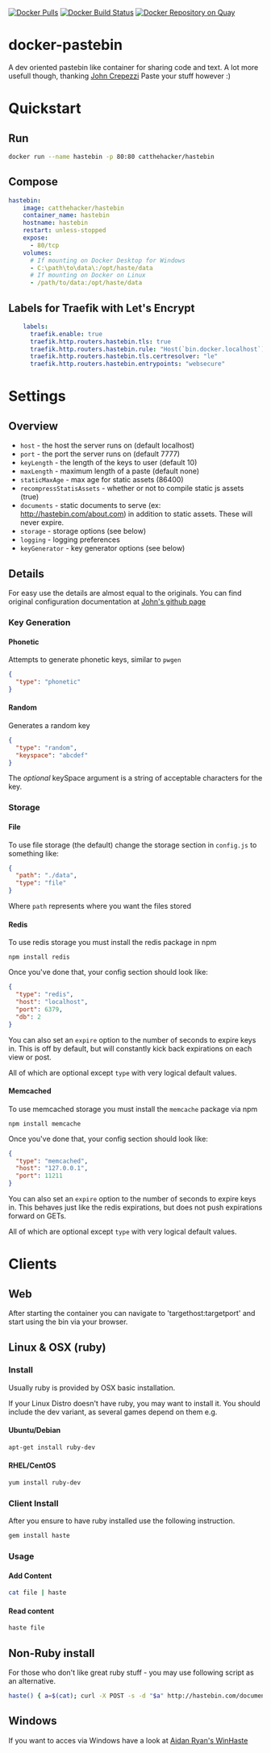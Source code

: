 [![Docker Pulls](https://img.shields.io/docker/pulls/catthehacker/hastebin)](https://hub.docker.com/r/catthehacker/hastebin)
[![Docker Build Status](https://img.shields.io/docker/cloud/build/catthehacker/hastebin)](https://hub.docker.com/r/catthehacker/hastebin)
[![Docker Repository on Quay](https://quay.io/repository/catthehacker/hastebin/status "Docker Repository on Quay")](https://quay.io/repository/catthehacker/hastebin)

# docker-pastebin
A dev oriented pastebin like container for sharing code and text. A lot more usefull though, thanking [John Crepezzi](https://github.com/seejohnrun) Paste your stuff however :)

# Quickstart

## Run
```bash
docker run --name hastebin -p 80:80 catthehacker/hastebin
```

## Compose
```yaml
hastebin:
    image: catthehacker/hastebin
    container_name: hastebin
    hostname: hastebin
    restart: unless-stopped
    expose:
      - 80/tcp
    volumes:
      # If mounting on Docker Desktop for Windows
      - C:\path\to\data\:/opt/haste/data
      # If mounting on Docker on Linux
      - /path/to/data:/opt/haste/data
```

## Labels for Traefik with Let's Encrypt

```yaml
    labels:
      traefik.enable: true
      traefik.http.routers.hastebin.tls: true
      traefik.http.routers.hastebin.rule: "Host(`bin.docker.localhost`)"
      traefik.http.routers.hastebin.tls.certresolver: "le"
      traefik.http.routers.hastebin.entrypoints: "websecure"
```

# Settings

## Overview

* `host` - the host the server runs on (default localhost)
* `port` - the port the server runs on (default 7777)
* `keyLength` - the length of the keys to user (default 10)
* `maxLength` - maximum length of a paste (default none)
* `staticMaxAge` - max age for static assets (86400)
* `recompressStatisAssets` - whether or not to compile static js assets (true)
* `documents` - static documents to serve (ex: http://hastebin.com/about.com)
  in addition to static assets.  These will never expire.
* `storage` - storage options (see below)
* `logging` - logging preferences
* `keyGenerator` - key generator options (see below)

## Details

For easy use the details are almost equal to the originals. You can find original configuration documentation at [John's github page](https://github.com/seejohnrun/haste-server/blob/master/README.md)

### Key Generation

#### Phonetic

Attempts to generate phonetic keys, similar to `pwgen`

``` json
{
  "type": "phonetic"
}
```

#### Random

Generates a random key

``` json
{
  "type": "random",
  "keyspace": "abcdef"
}
```

The _optional_ keySpace argument is a string of acceptable characters
for the key.

### Storage

#### File

To use file storage (the default) change the storage section in `config.js` to
something like:

``` json
{
  "path": "./data",
  "type": "file"
}
```

Where `path` represents where you want the files stored

#### Redis

To use redis storage you must install the redis package in npm

`npm install redis`

Once you've done that, your config section should look like:

``` json
{
  "type": "redis",
  "host": "localhost",
  "port": 6379,
  "db": 2
}
```

You can also set an `expire` option to the number of seconds to expire keys in.
This is off by default, but will constantly kick back expirations on each view
or post.

All of which are optional except `type` with very logical default values.

#### Memcached

To use memcached storage you must install the `memcache` package via npm

`npm install memcache`

Once you've done that, your config section should look like:

``` json
{
  "type": "memcached",
  "host": "127.0.0.1",
  "port": 11211
}
```

You can also set an `expire` option to the number of seconds to expire keys in.
This behaves just like the redis expirations, but does not push expirations
forward on GETs.

All of which are optional except `type` with very logical default values.

# Clients

## Web
After starting the container you can navigate to 'targethost:targetport' and start using the bin via your browser.

## Linux & OSX (ruby)
### Install

Usually ruby is provided by OSX basic installation.

If your Linux Distro doesn't have ruby, you may want to install it. You should include the dev variant, as several games depend on them e.g.

#### Ubuntu/Debian
```bash
apt-get install ruby-dev
```

#### RHEL/CentOS
```bash
yum install ruby-dev
```
### Client Install

After you ensure to have ruby installed use the following instruction.

```bash
gem install haste
```
### Usage
#### Add Content
```bash
cat file | haste
```
#### Read content
```bash
haste file
```

## Non-Ruby install
For those who don't like great ruby stuff - you may use following script as an alternative.

``` bash
haste() { a=$(cat); curl -X POST -s -d "$a" http://hastebin.com/documents | awk -F '"' '{print "http://hastebin.com/"$4}'; }
```

## Windows
If you want to acces via Windows have a look at [Aidan Ryan's WinHaste](https://github.com/ajryan/WinHaste)
